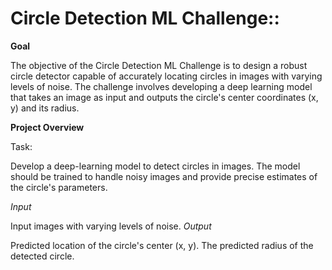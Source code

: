 # Circle Detection ML Challenge:: 

**Goal**

The objective of the Circle Detection ML Challenge is to design a robust circle detector capable of accurately locating circles in images with varying levels of noise. The challenge involves developing a deep learning model that takes an image as input and outputs the circle's center coordinates (x, y) and its radius.

**Project Overview**

Task:

Develop a deep-learning model to detect circles in images. The model should be trained to handle noisy images and provide precise estimates of the circle's parameters.

_Input_


Input images with varying levels of noise.
_Output_

Predicted location of the circle's center (x, y).
The predicted radius of the detected circle.
